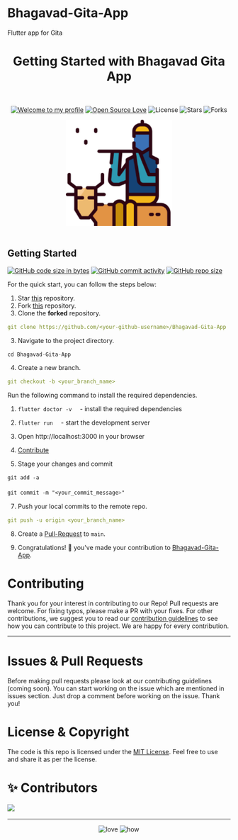 # Bhagavad-Gita-App
Flutter app for Gita
<h1 align="center">Getting Started with Bhagavad Gita App </h1> 
<br>

<div align="center">

[![Welcome to my profile](https://img.shields.io/badge/Hello,Programmer!-Welcome-blue.svg?style=flat&logo=github)](https://github.com/Ggita/Bhagavad-Gita-App)
[![Open Source Love](https://badges.frapsoft.com/os/v2/open-source.svg?v=103)](https://github.com/gita/Bhagavad-Gita-App)
![License](https://img.shields.io/badge/License-MIT-red)
![Stars](https://img.shields.io/github/stars/gita/Bhagavad-Gita-App?style=flat&logo=github)
![Forks](https://img.shields.io/github/forks/gita/Bhagavad-Gita-App?style=flat&logo=github)

</div>

<div align="center">
  <img height=240 src="/bhagavad_gita/assets/images/gita.png" alt="Bhagavad-Gita-Image">
</div>

<br>

## **Getting Started**
[![GitHub code size in bytes](https://img.shields.io/github/languages/code-size/gita/Bhagavad-Gita-App?logo=github)](https://gita/Bhagavad-Gita-App/) [![GitHub commit activity](https://img.shields.io/github/commit-activity/m/gita/Bhagavad-Gita-App?color=bluevoilet&logo=github)](https://github.com/gita/Bhagavad-Gita-App/commits/) [![GitHub repo size](https://img.shields.io/github/repo-size/gita/Bhagavad-Gita-App?logo=github)](https://github.com/gita/Bhagavad-Gita-App)

For the quick start, you can follow the steps below:

1. Star <a href="https://github.com/gita/Bhagavad-Gita-App" title="this">this</a> repository.
2. Fork <a href="https://github.com/gita/Bhagavad-Gita-App" title="this">this</a> repository.
3. Clone the **forked** repository.

```yml
git clone https://github.com/<your-github-username>/Bhagavad-Gita-App
```

3. Navigate to the project directory.

```py
cd Bhagavad-Gita-App
```

4. Create a new branch.

```yml
git checkout -b <your_branch_name>
```

Run the following command to install the required dependencies.

1. `flutter doctor -v  ` - install the required dependencies
2. `flutter run  ` - start the development server
3. Open http://localhost:3000 in your browser

4. [Contribute](../Bhagavad-Gita-App/CONTRIBUTING.md)

5. Stage your changes and commit

```css
git add -a

git commit -m "<your_commit_message>"
```

7. Push your local commits to the remote repo.

```yml
git push -u origin <your_branch_name>
```

8. Create a <a href="https://docs.github.com/en/github/collaborating-with-pull-requests/proposing-changes-to-your-work-with-pull-requests/creating-a-pull-request" title="Pull Request">Pull-Request</a> to `main`.

9. Congratulations! 🎉 you've made your contribution to <a href="https://github.com/gita/Bhagavad-Gita-App" title="Winter-of-Code-2.0-frontend">Bhagavad-Gita-App</a>.

<h1 id="contribute">Contributing</h1>

<p>
   Thank you for your interest in contributing to our Repo! Pull requests are welcome. For fixing typos, please make a PR with your fixes. For other contributions, we suggest you to read our <a href="/CONTRIBUTING.md">contribution guidelines</a> to see how you can contribute to this project. We are happy for every contribution. 
   <hr> 
</p>
<h1 id="prs">Issues & Pull Requests</h1>

Before making pull requests please look at our contributing guidelines (coming soon). You can start working on the issue which are mentioned in issues section. Just drop a comment before working on the issue. Thank you!

#  License & Copyright

The code is this repo is licensed under the [MIT License](License). Feel free to use and share it as per the license.

# ✨ Contributors

<a href="https://github.com/gita/Bhagavad-Gita-App/graphs/contributors">
  <img src="https://contrib.rocks/image?repo=gita/Bhagavad-Gita-App" />
</a>

---

<div align="center">
 <img src="https://forthebadge.com/images/badges/built-with-love.svg" alt="love" />
 <img src="https://forthebadge.com/images/badges/thats-how-they-get-you.svg" alt="how">
</div>

